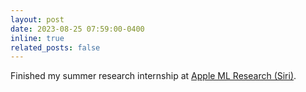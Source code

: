 ```yaml
---
layout: post
date: 2023-08-25 07:59:00-0400
inline: true
related_posts: false
---
```


Finished my summer research internship at [Apple ML Research (Siri)](https://machinelearning.apple.com/).